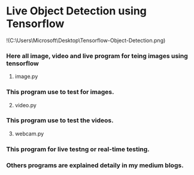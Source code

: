 # Live Object Detection using Tensorflow

!(C:\Users\Microsoft\Desktop\Tensorflow-Object-Detection.png)



### Here all image, video and live program for teing images using tensorflow

1. image.py

### This program use to test for images.

2. video.py

###  This program use to test the videos.

3. webcam.py

###  This program for live testng or real-time testing.


###  Others programs are explained detaily in my medium blogs.



